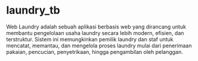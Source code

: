 # laundry_tb
Web Laundry adalah sebuah aplikasi berbasis web yang dirancang untuk membantu pengelolaan usaha laundry secara lebih modern, efisien, dan terstruktur. Sistem ini memungkinkan pemilik laundry dan staf untuk mencatat, memantau, dan mengelola proses laundry mulai dari penerimaan pakaian, pencucian, penyetrikaan, hingga pengambilan oleh pelanggan.
